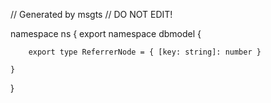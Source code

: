 // Generated by msgts
// DO NOT EDIT!

namespace ns {
	export namespace dbmodel {
		
		export type ReferrerNode = { [key: string]: number }
		
	}
}
